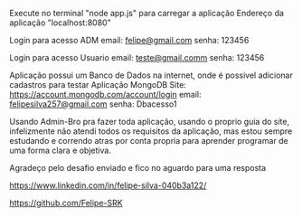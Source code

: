 Execute no terminal "node app.js" para carregar a aplicação
Endereço da aplicação "localhost:8080"

Login para acesso ADM
email: felipe@gmail.com
senha: 123456

Login para acesso Usuario
email: teste@gmail.comm
senha: 123456

Aplicação possui um Banco de Dados na internet, onde é possivel adicionar cadastros para testar
Aplicação MongoDB
Site: https://account.mongodb.com/account/login
email: felipesilva257@gmail.com
senha: Dbacesso1

Usando Admin-Bro pra fazer toda aplicação, usando o proprio guia do site, infelizmente não atendi todos os requisitos da aplicação, mas estou sempre estudando e correndo atras por conta propria para aprender programar de uma forma clara e objetiva.

Agradeço pelo desafio enviado e fico no aguardo para uma resposta

https://www.linkedin.com/in/felipe-silva-040b3a122/

https://github.com/Felipe-SRK
